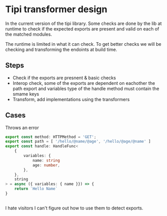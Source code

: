 # Tipi transformer design

In the current version of the tipi library. Some checks are done by the lib at runtime
to check if the expected exports are present and valid on each of the matched 
modules.

The runtime is limited in what it can check. To get better checks we will be
checking and transforming the endoints at build time.

## Steps

- Check if the exports are presnent & basic checks
- Interop check, some of the exports are dependent on eachother
    the path export and variables type of the handle method must contain the smame keys
- Transform, add implementations using the transformers

## Cases

Throws an error

```ts
export const method: HTTPMethod = 'GET';
export const path = [ '/hello/@name/@age', '/hello/@age/@name' ]
export const handle: HandleFunc<
    {
        variables: { 
            name: string
            age: number,
        },
    }, 
    string
> = async ({ variables: { name }}) => {
    return `Hello Name`
}
```

## 

I hate visitors I can't figure out how to use them to detect exports.
